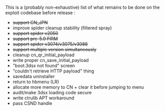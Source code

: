 This is a (probably non-exhaustive) list of what remains to be done on the exploit codebase before release :

 - ~~support CN_JPN~~
 - improve spider cleanup stability (filtered spray)
 - ~~support spider v2050~~
 - ~~support pre-5.0 FIRM~~
 - ~~support spider v3074/v3075/v3088~~
 - ~~support multiple version simultaneously~~
 - cleanup cn_qr_initial_payload
 - write proper cn_save_initial_payload
 - "boot.3dsx not found" screen
 - "couldn't retrieve HTTP payload" thing
 - savedata uninstaller
 - return to hbmenu (LR)
 - allocate more memory to CN + clear it before jumping to menu
 - audit/make 3dsx loading code secure
 - write ctrulib APT workaround
 - pass CSND handle
